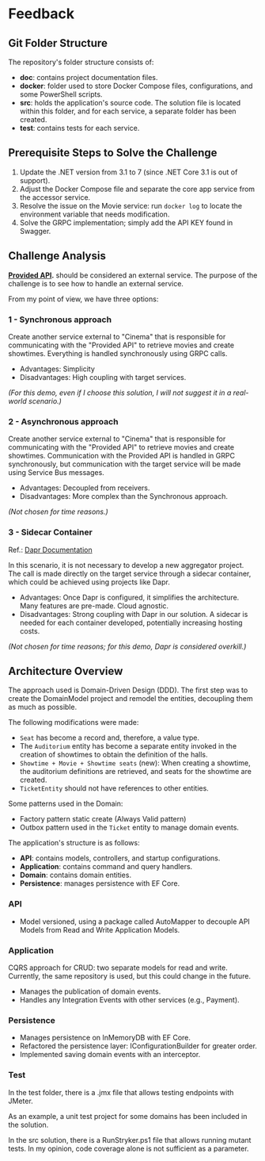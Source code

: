 # Feedback

## Git Folder Structure

The repository's folder structure consists of:

- **doc**: contains project documentation files.
- **docker**: folder used to store Docker Compose files, configurations, and some PowerShell scripts.
- **src**: holds the application's source code. The solution file is located within this folder, and for each service, a separate folder has been created.
- **test**: contains tests for each service.

## Prerequisite Steps to Solve the Challenge

1. Update the .NET version from 3.1 to 7 (since .NET Core 3.1 is out of support).
2. Adjust the Docker Compose file and separate the core app service from the accessor service.
3. Resolve the issue on the Movie service: run `docker log` to locate the environment variable that needs modification.
4. Solve the GRPC implementation; simply add the API KEY found in Swagger.

## Challenge Analysis 

**[Provided API](http://localhost:7172/swagger/index.html).** should be considered an external service. The purpose of the challenge is to see how to handle an external service.

From my point of view, we have three options:

### 1 - Synchronous approach

Create another service external to "Cinema" that is responsible for communicating with the "Provided API" to retrieve movies and create showtimes. Everything is handled synchronously using GRPC calls.

- Advantages: Simplicity
- Disadvantages: High coupling with target services.

*(For this demo, even if I choose this solution, I will not suggest it in a real-world scenario.)*

### 2 - Asynchronous approach

Create another service external to "Cinema" that is responsible for communicating with the "Provided API" to retrieve movies and create showtimes. Communication with the Provided API is handled in GRPC synchronously, but communication with the target service will be made using Service Bus messages.

- Advantages: Decoupled from receivers.
- Disadvantages: More complex than the Synchronous approach.

*(Not chosen for time reasons.)*

### 3 - Sidecar Container

Ref.: [Dapr Documentation](https://docs.dapr.io/developing-applications/building-blocks/service-invocation/howto-invoke-non-dapr-endpoints/)

In this scenario, it is not necessary to develop a new aggregator project. The call is made directly on the target service through a sidecar container, which could be achieved using projects like Dapr.

- Advantages: Once Dapr is configured, it simplifies the architecture. Many features are pre-made. Cloud agnostic.
- Disadvantages: Strong coupling with Dapr in our solution. A sidecar is needed for each container developed, potentially increasing hosting costs.

*(Not chosen for time reasons; for this demo, Dapr is considered overkill.)*

## Architecture Overview

The approach used is Domain-Driven Design (DDD). The first step was to create the DomainModel project and remodel the entities, decoupling them as much as possible.

The following modifications were made:

- `Seat` has become a record and, therefore, a value type.
- The `Auditorium` entity has become a separate entity invoked in the creation of showtimes to obtain the definition of the halls.
- `Showtime + Movie + Showtime seats` (new): When creating a showtime, the auditorium definitions are retrieved, and seats for the showtime are created.
- `TicketEntity` should not have references to other entities.

Some patterns used in the Domain:

- Factory pattern static create (Always Valid pattern)
- Outbox pattern used in the `Ticket` entity to manage domain events.

The application's structure is as follows:

- **API**: contains models, controllers, and startup configurations.
- **Application**: contains command and query handlers.
- **Domain**: contains domain entities.
- **Persistence**: manages persistence with EF Core.

### API

- Model versioned, using a package called AutoMapper to decouple API Models from Read and Write Application Models.

### Application

CQRS approach for CRUD: two separate models for read and write. Currently, the same repository is used, but this could change in the future.

- Manages the publication of domain events.
- Handles any Integration Events with other services (e.g., Payment).

### Persistence

- Manages persistence on InMemoryDB with EF Core.
- Refactored the persistence layer: IConfigurationBuilder for greater order.
- Implemented saving domain events with an interceptor.

### Test

In the test folder, there is a .jmx file that allows testing endpoints with JMeter.

As an example, a unit test project for some domains has been included in the solution.

In the src solution, there is a RunStryker.ps1 file that allows running mutant tests. In my opinion, code coverage alone is not sufficient as a parameter.
